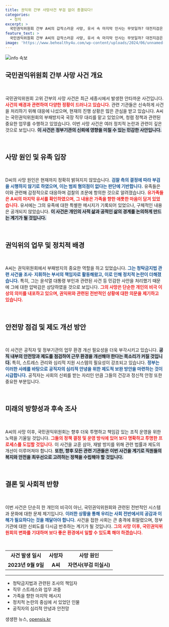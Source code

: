 ```yaml
---
title: 권익위 간부 사망사건 부검 없이 종결되다!
categories:
  - 정치
excerpt: >
  국민권익위원회 간부 A씨의 갑작스러운 사망, 유서 속 마지막 인사는 무엇일까? 대전지검은 부검 없이 사건을 종결할 예정이며, 빈소에선 가족과 동료들의 애달픈 조문이 이어지고 있다. 과연 그의 죽음 뒤에 숨겨진 진실은?
feature_text: >
  국민권익위원회 간부 A씨의 갑작스러운 사망, 유서 속 마지막 인사는 무엇일까? 대전지검은 부검 없이 사건을 종결할 예정이며, 빈소에선 가족과 동료들의 애달픈 조문이 이어지고 있다. 과연 그의 죽음 뒤에 숨겨진 진실은?
image: 'https://www.behealthy4u.com/wp-content/uploads/2024/06/unnamed-file.png'
---
```


<p><img src="https://www.behealthy4u.com/wp-content/uploads/2024/06/unnamed-file.png" alt="info 속보" /></p>

<h2 data-ke-size="size26">국민권익위원회 간부 사망 사건 개요</h2>

<p data-ke-size="size16">&nbsp;</p>

<p>국민권익위원회 고위 간부의 사망 사건은 최근 세종시에서 발생한 안타까운 사건입니다. <b><span style="color: #ee2323;">사건의 배경과 관련하여 다양한 정황이 드러나고 있습니다.</span></b> 관련 기관들은 신속하게 사건을 처리하기 위해 대응에 나섰으며, 현재의 진행 상황은 많은 관심을 받고 있습니다. A씨는 국민권익위원회의 부패방지국 국장 직무 대리를 맡고 있었으며, 청렴 정책과 관련된 중요한 업무를 수행하고 있었습니다. 이번 사망 사건은 여러 정치적 논란과 관련이 깊은 것으로 보입니다. <b><span style="background-color: #21538527;">이 사건은 정부기관의 신뢰에 영향을 미칠 수 있는 민감한 사안입니다.</span></b></p>

<p data-ke-size="size16">&nbsp;</p>

<h2 data-ke-size="size26">사망 원인 및 유족 입장</h2>

<p data-ke-size="size16">&nbsp;</p>

<p>D씨의 사망 원인은 현재까지 정확히 밝혀지지 않았습니다. <b><span style="color: #1a5490;">검찰 측의 결정에 따라 부검을 시행하지 않기로 하였으며, 이는 범죄 혐의점이 없다는 판단에 기반합니다.</span></b> 유족들은 이와 관련해 감정적으로 대응하며 검찰의 조문에 항의한 것으로 알려졌습니다. <b><span style="color: #ee2323;">유가족들은 A씨의 마지막 유서를 확인하였으며, 그 내용은 가족을 향한 애틋한 마음이 담겨 있었습니다.</span></b> 유서에는 그의 유족에 대한 특별한 메시지가 기록되어 있었으나, 구체적인 내용은 공개되지 않았습니다. <b><span style="background-color: #21538527;">이 사건은 개인의 사적 삶과 공적인 삶의 경계를 논의하게 만드는 계기가 될 것입니다.</span></b></p>

<p data-ke-size="size16">&nbsp;</p>

<h2 data-ke-size="size26">권익위의 업무 및 정치적 배경</h2>

<p data-ke-size="size16">&nbsp;</p>

<p>A씨는 권익위원회에서 부패방지의 중요한 역할을 하고 있었습니다. <b><span style="color: #1a5490;">그는 청탁금지법 관련 사건을 조사· 지휘하는 부서의 책임자로 활동해왔고, 이로 인해 정치적 논란이 더해졌습니다.</span></b> 특히, 그는 윤석열 대통령 부인과 관련된 사건 등 민감한 사안을 처리했기 때문에 그에 대한 압박감은 상당하였을 것으로 보입니다. <b><span style="color: #ee2323;">그의 사망은 단순한 개인의 비극 이상의 의미를 내포하고 있으며, 권익위와 관련된 전반적인 상황에 대한 의문을 제기하고 있습니다.</span></b></p>

<p data-ke-size="size16">&nbsp;</p>

<h2 data-ke-size="size26">안전망 점검 및 제도 개선 방안</h2>

<p data-ke-size="size16">&nbsp;</p>

<p>이 사건은 공직자 및 정부기관의 업무 환경 개선 필요성을 더욱 부각시키고 있습니다. <b><span style="background-color: #21538527;">공직 내부의 안전망과 제도를 점검하여 근무 환경을 개선해야 한다는 목소리가 커질 것입니다.</span></b> 특히, 스트레스 관리와 심리적 지원 시스템의 필요성이 강조되고 있습니다. <b><span style="color: #1a5490;">정부는 이러한 사례를 바탕으로 공직자의 심리적 안녕을 위한 제도적 보완 방안을 마련하는 것이 시급합니다.</span></b> 공직자는 사회의 신뢰를 받는 자리인 만큼 그들의 건강과 정신적 안정 또한 중요한 부분입니다.</p>

<p data-ke-size="size16">&nbsp;</p>

<h2 data-ke-size="size26">미래의 방향성과 후속 조사</h2>

<p data-ke-size="size16">&nbsp;</p>

<p>A씨의 사망 이후, 국민권익위원회는 향후 더욱 투명하고 책임감 있는 조직 운영을 위한 노력을 기울일 것입니다. <b><span style="color: #ee2323;">그들의 정책 결정 및 운영 방식에 있어 보다 명확하고 투명한 프로세스를 도입할 것입니다.</span></b> 이 사건을 교훈 삼아, 재발 방지를 위해 관련 법률과 제도의 개선이 이루어져야 합니다. <b><span style="background-color: #21538527;">또한, 향후 모든 관련 기관들은 이번 사건을 계기로 직원들의 복지와 안전을 최우선으로 고려하는 정책을 수립해야 할 것입니다.</span></b></p>

<p data-ke-size="size16">&nbsp;</p>

<h2 data-ke-size="size26">결론 및 사회적 반향</h2>

<p data-ke-size="size16">&nbsp;</p>

<p>이번 사건은 단순히 한 개인의 비극이 아닌, 국민권익위원회와 관련된 전반적인 시스템과 문화에 대한 문제 제기입니다. <b><span style="color: #1a5490;">이러한 상황을 통해 우리는 사회 전반에서의 공감과 이해가 필요하다는 것을 깨달아야 합니다.</span></b> 사건을 접한 사회는 큰 충격에 휘말렸으며, 정부 기관에 대한 신뢰도를 다시금 반추하는 계기가 될 것입니다. <b><span style="color: #ee2323;">그의 사망 이후, 국민권익위원회의 변화를 기대하며 보다 좋은 환경에서 일할 수 있도록 해야 하겠습니다.</span></b></p>

<p data-ke-size="size16">&nbsp;</p>

<table>
  <tr>
    <td style="text-align: center; height: 17px;"><b>사건 발생 일시</b></td>
    <td style="text-align: center; height: 17px;"><b>사망자</b></td>
    <td style="text-align: center; height: 17px;"><b>사망 원인</b></td>
  </tr>
  <tr>
    <td style="text-align: center; height: 17px;"><b>2023년 9월 9일</b></td>
    <td style="text-align: center; height: 17px;"><b>A씨</b></td>
    <td style="text-align: center; height: 17px;"><b>자연사(부검 미실시)</b></td>
  </tr>
</table> 

<hr> 

<ul>
  <li>청탁금지법과 관련된 조사의 책임자</li>
  <li>직무 스트레스와 업무 과중</li>
  <li>가족을 향한 마지막 메시지</li>
  <li>정치적 논란의 중심에 서 있었던 인물</li>
  <li>공직자의 심리적 안녕과 안전망</li>
</ul>
생생한 뉴스, <a href="https://opensis.kr" rel="dofollow">opensis.kr</a>


